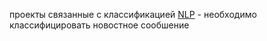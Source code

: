 проекты связанные с классификацией 
[NLP](https://github.com/AvStef/projec/tree/main/PET/Classification/NLP) - необходимо классифицировать новостное сообшение
